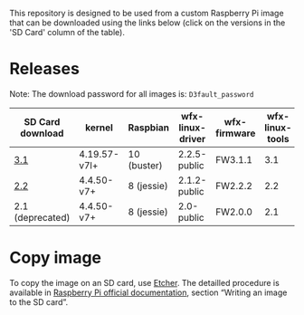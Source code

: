 This repository is designed to be used from a custom Raspberry Pi image that can be downloaded using the links below (click on the versions in the 'SD Card' column of the table).


Releases
========

Note: The download password for all images is: `D3fault_password`

| SD Card download                                                                                                                              | kernel       | Raspbian    | wfx-linux-driver | wfx-firmware | wfx-linux-tools | RPi 2B  | RPi 3B | RPi 3B+ | RPi 4B |
|-----------------------------------------------------------------------------------------------------------------------------------------------|--------------|-------------|------------------|--------------|-----------------|---------|--------|---------|--------|
| [3.1](https://webftp.silabs.com/download?domain=silabs.com&id=b08821bb776b4ffa840c8196693a92a3-178d227fe0444c0fb30db4ca648b0dab)              | 4.19.57-v7l+ | 10 (buster) | 2.2.5-public     | FW3.1.1      | 3.1             | yes     | yes    | yes     | yes    |
| [2.2](https://webftp.silabs.com/download?domain=silabs.com&id=e23f672704b44979b4b5af485d9d0fc2-fef78eaac48d40c482e759d0bf1d705b)              | 4.4.50-v7+   | 8 (jessie)  | 2.1.2-public     | FW2.2.2      | 2.2             | yes     | yes    | no      | no     |
| 2.1 (deprecated)                                                                                                                              | 4.4.50-v7+   | 8 (jessie)  | 2.0-public       | FW2.0.0      | 2.1             | yes     | yes    | no      | no     |


Copy image
==========

To copy the image on an SD card, use [Etcher](https://etcher.io/).
The detailled procedure is available in [Raspberry Pi official documentation](https://www.raspberrypi.org/documentation/installation/installing-images/README.md), section “Writing an image to the SD card”.
